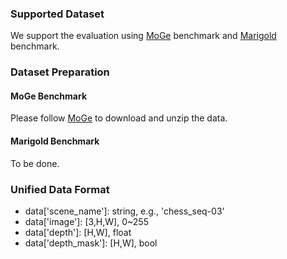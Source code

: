 ### Supported Dataset

We support the evaluation using [MoGe]() benchmark and [Marigold]() benchmark.

### Dataset Preparation

#### MoGe Benchmark
Please follow [MoGe](https://github.com/microsoft/MoGe/blob/main/docs/eval.md) to download and unzip the data.


#### Marigold Benchmark
To be done.



### Unified Data Format
- data['scene_name']: string, e.g., 'chess_seq-03'
- data['image']: [3,H,W], 0~255
- data['depth']: [H,W], float
- data['depth_mask']: [H,W], bool